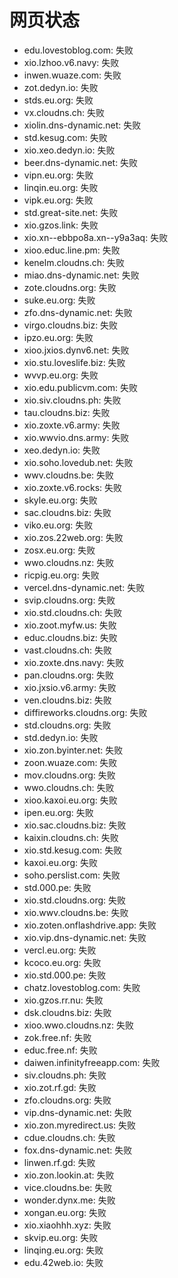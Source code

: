 # 网页状态
- edu.lovestoblog.com: 失败
- xio.lzhoo.v6.navy: 失败
- inwen.wuaze.com: 失败
- zot.dedyn.io: 失败
- stds.eu.org: 失败
- vx.cloudns.ch: 失败
- xiolin.dns-dynamic.net: 失败
- std.kesug.com: 失败
- xio.xeo.dedyn.io: 失败
- beer.dns-dynamic.net: 失败
- vipn.eu.org: 失败
- linqin.eu.org: 失败
- vipk.eu.org: 失败
- std.great-site.net: 失败
- xio.gzos.link: 失败
- xio.xn--ebbpo8a.xn--y9a3aq: 失败
- xioo.educ.line.pm: 失败
- kenelm.cloudns.ch: 失败
- miao.dns-dynamic.net: 失败
- zote.cloudns.org: 失败
- suke.eu.org: 失败
- zfo.dns-dynamic.net: 失败
- virgo.cloudns.biz: 失败
- ipzo.eu.org: 失败
- xioo.jxios.dynv6.net: 失败
- xio.stu.loveslife.biz: 失败
- wvvp.eu.org: 失败
- xio.edu.publicvm.com: 失败
- xio.siv.cloudns.ph: 失败
- tau.cloudns.biz: 失败
- xio.zoxte.v6.army: 失败
- xio.wwvio.dns.army: 失败
- xeo.dedyn.io: 失败
- xio.soho.lovedub.net: 失败
- wwv.cloudns.be: 失败
- xio.zoxte.v6.rocks: 失败
- skyle.eu.org: 失败
- sac.cloudns.biz: 失败
- viko.eu.org: 失败
- xio.zos.22web.org: 失败
- zosx.eu.org: 失败
- wwo.cloudns.nz: 失败
- ricpig.eu.org: 失败
- vercel.dns-dynamic.net: 失败
- svip.cloudns.org: 失败
- xio.std.cloudns.ch: 失败
- xio.zoot.myfw.us: 失败
- educ.cloudns.biz: 失败
- vast.cloudns.ch: 失败
- xio.zoxte.dns.navy: 失败
- pan.cloudns.org: 失败
- xio.jxsio.v6.army: 失败
- ven.cloudns.biz: 失败
- diffireworks.cloudns.org: 失败
- std.cloudns.org: 失败
- std.dedyn.io: 失败
- xio.zon.byinter.net: 失败
- zoon.wuaze.com: 失败
- mov.cloudns.org: 失败
- wwo.cloudns.ch: 失败
- xioo.kaxoi.eu.org: 失败
- ipen.eu.org: 失败
- xio.sac.cloudns.biz: 失败
- kaixin.cloudns.ch: 失败
- xio.std.kesug.com: 失败
- kaxoi.eu.org: 失败
- soho.perslist.com: 失败
- std.000.pe: 失败
- xio.std.cloudns.org: 失败
- xio.wwv.cloudns.be: 失败
- xio.zoten.onflashdrive.app: 失败
- xio.vip.dns-dynamic.net: 失败
- vercl.eu.org: 失败
- kcoco.eu.org: 失败
- xio.std.000.pe: 失败
- chatz.lovestoblog.com: 失败
- xio.gzos.rr.nu: 失败
- dsk.cloudns.biz: 失败
- xioo.wwo.cloudns.nz: 失败
- zok.free.nf: 失败
- educ.free.nf: 失败
- daiwen.infinityfreeapp.com: 失败
- siv.cloudns.ph: 失败
- xio.zot.rf.gd: 失败
- zfo.cloudns.org: 失败
- vip.dns-dynamic.net: 失败
- xio.zon.myredirect.us: 失败
- cdue.cloudns.ch: 失败
- fox.dns-dynamic.net: 失败
- linwen.rf.gd: 失败
- xio.zon.lookin.at: 失败
- vice.cloudns.be: 失败
- wonder.dynx.me: 失败
- xongan.eu.org: 失败
- xio.xiaohhh.xyz: 失败
- skvip.eu.org: 失败
- linqing.eu.org: 失败
- edu.42web.io: 失败
